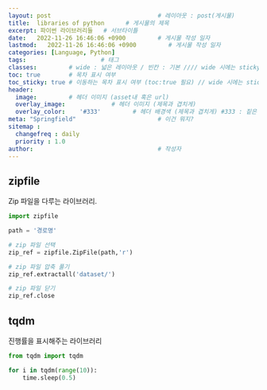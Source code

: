 ```yaml
---
layout: post                              # 레이아웃 : post(게시물)
title:  libraries of python      # 게시물의 제목
excerpt: 파이썬 라이브러리들   # 서브타이틀
date:   2022-11-26 16:46:06 +0900         # 게시물 작성 일자
lastmod:   2022-11-26 16:46:06 +0900         # 게시물 작성 일자
categories: [Language, Python]
tags:                     # 태그
classes:         # wide : 넓은 레이아웃 / 빈칸 : 기본 //// wide 시에는 sticky toc 불가
toc: true        # 목차 표시 여부
toc_sticky: true # 이동하는 목차 표시 여부 (toc:true 필요) // wide 시에는 sticky toc 불가
header: 
  image:         # 헤더 이미지 (asset내 혹은 url)
  overlay_image:             # 헤더 이미지 (제목과 겹치게)
  overlay_color:    '#333'         # 헤더 배경색 (제목과 겹치게) #333 : 짙은 회색
meta: "Springfield"                       # 이건 뭐지?
sitemap :
  changefreq : daily
  priority : 1.0
author:                                   # 작성자
---
```

<!--postNo: python_libraries-->

## zipfile

Zip 파일을 다루는 라이브러리.

```python
import zipfile

path = '경로명'

# zip 파일 선택
zip_ref = zipfile.ZipFile(path,'r')

# zip 파일 압축 풀기
zip_ref.extractall('dataset/')

# zip 파일 닫기
zip_ref.close
```

## tqdm
진행률을 표시해주는 라이브러리
```python
from tqdm import tqdm

for i in tqdm(range(10)):
    time.sleep(0.5)
```